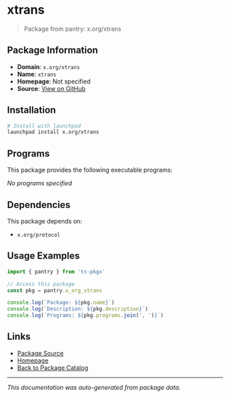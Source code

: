 # xtrans

> Package from pantry: x.org/xtrans

## Package Information

- **Domain**: `x.org/xtrans`
- **Name**: `xtrans`
- **Homepage**: Not specified
- **Source**: [View on GitHub](https://github.com/pkgxdev/pantry/tree/main/projects/x.org/xtrans/package.yml)

## Installation

```bash
# Install with launchpad
launchpad install x.org/xtrans
```

## Programs

This package provides the following executable programs:

*No programs specified*

## Dependencies

This package depends on:

- `x.org/protocol`

## Usage Examples

```typescript
import { pantry } from 'ts-pkgx'

// Access this package
const pkg = pantry.x_org_xtrans

console.log(`Package: ${pkg.name}`)
console.log(`Description: ${pkg.description}`)
console.log(`Programs: ${pkg.programs.join(', ')}`)
```

## Links

- [Package Source](https://github.com/pkgxdev/pantry/tree/main/projects/x.org/xtrans/package.yml)
- [Homepage](#)
- [Back to Package Catalog](../package-catalog.md)

---

*This documentation was auto-generated from package data.*
